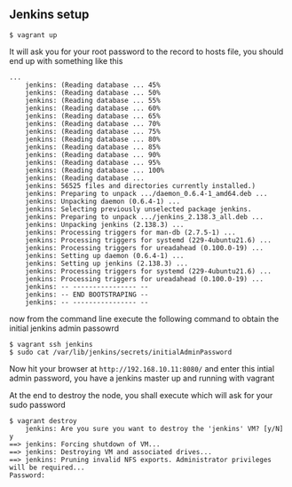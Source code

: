 Jenkins setup
--------------

```
$ vagrant up

```

It will ask you for your root password to the record to hosts file, you should end up with something like this 

```
...
    jenkins: (Reading database ... 45%
    jenkins: (Reading database ... 50%
    jenkins: (Reading database ... 55%
    jenkins: (Reading database ... 60%
    jenkins: (Reading database ... 65%
    jenkins: (Reading database ... 70%
    jenkins: (Reading database ... 75%
    jenkins: (Reading database ... 80%
    jenkins: (Reading database ... 85%
    jenkins: (Reading database ... 90%
    jenkins: (Reading database ... 95%
    jenkins: (Reading database ... 100%
    jenkins: (Reading database ... 
    jenkins: 56525 files and directories currently installed.)
    jenkins: Preparing to unpack .../daemon_0.6.4-1_amd64.deb ...
    jenkins: Unpacking daemon (0.6.4-1) ...
    jenkins: Selecting previously unselected package jenkins.
    jenkins: Preparing to unpack .../jenkins_2.138.3_all.deb ...
    jenkins: Unpacking jenkins (2.138.3) ...
    jenkins: Processing triggers for man-db (2.7.5-1) ...
    jenkins: Processing triggers for systemd (229-4ubuntu21.6) ...
    jenkins: Processing triggers for ureadahead (0.100.0-19) ...
    jenkins: Setting up daemon (0.6.4-1) ...
    jenkins: Setting up jenkins (2.138.3) ...
    jenkins: Processing triggers for systemd (229-4ubuntu21.6) ...
    jenkins: Processing triggers for ureadahead (0.100.0-19) ...
    jenkins: -- ---------------- --
    jenkins: -- END BOOTSTRAPING --
    jenkins: -- ---------------- --

```
now from the command line execute the following command to obtain the initial jenkins admin passowrd

```
$ vagrant ssh jenkins
$ sudo cat /var/lib/jenkins/secrets/initialAdminPassword
```


Now hit your browser at `http://192.168.10.11:8080/` and enter this intial admin password, you have a jenkins master up and running with vagrant

At the end to destroy the node, you shall execute which will ask for your sudo password

```
$ vagrant destroy
    jenkins: Are you sure you want to destroy the 'jenkins' VM? [y/N] y
==> jenkins: Forcing shutdown of VM...
==> jenkins: Destroying VM and associated drives...
==> jenkins: Pruning invalid NFS exports. Administrator privileges will be required...
Password:

```